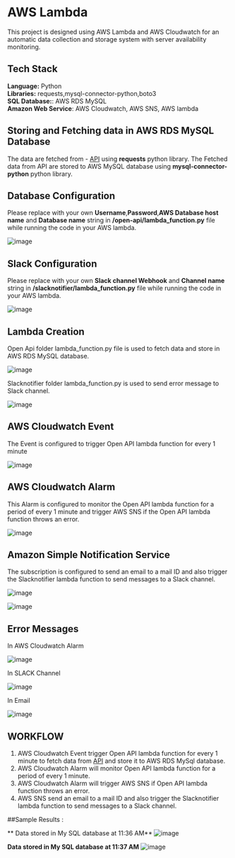 # AWS Lambda

This project is designed using AWS Lambda and AWS Cloudwatch for an automatic data collection and storage system with server availability monitoring.

## Tech Stack

**Language:** Python\
**Libraries:** requests,mysql-connector-python,boto3\
**SQL Database:**: AWS RDS MySQL\
**Amazon Web Service**: AWS Cloudwatch, AWS SNS, AWS lambda

## Storing and Fetching  data in AWS RDS MySQL Database
The data are fetched from - [API](http://api.open-notify.org/iss-now.json) using **requests** python library.
The Fetched data from API are stored to AWS MySQL database using **mysql-connector-python** python library.

## Database Configuration

Please replace with  your own **Username**,**Password**,**AWS Database host name** and **Database name** string in **/open-api/lambda_function.py** file while running the code in your AWS lambda.

![image](https://user-images.githubusercontent.com/116367662/231849538-1170cffa-8e9a-497a-b55a-c30df89a77e7.png)


## Slack Configuration
Please replace with  your own **Slack channel Webhook** and **Channel name** string in **/slacknotifier/lambda_function.py** file while running the code in your AWS lambda.

![image](https://user-images.githubusercontent.com/116367662/231852283-715be9c4-504c-46ac-a577-db9378c7dd55.png)


## Lambda Creation

Open Api folder lambda_function.py file is used to fetch data and store in AWS RDS MySQL database.

![image](https://user-images.githubusercontent.com/116367662/231854512-08eb8319-0c30-4139-9e80-5a4d7994f4e8.png)

Slacknotifier folder lambda_function.py is used to send error message to Slack channel.

![image](https://user-images.githubusercontent.com/116367662/231854811-a395becd-dd31-4cd1-9684-fc953a6e4029.png)

## AWS Cloudwatch Event
 The Event is configured to trigger Open API lambda function for every 1 minute
 
 ![image](https://user-images.githubusercontent.com/116367662/231860314-5a210f14-eb3e-4418-ae2a-a1e43d9b863f.png)

 
## AWS Cloudwatch Alarm
This Alarm is configured to monitor the Open API lambda function for a period of every 1 minute and trigger AWS SNS if the Open API lambda function throws an error.
 
![image](https://user-images.githubusercontent.com/116367662/231951720-ece506e8-f1bf-4bea-822c-b6c9b26f2c3d.png)

 
## Amazon Simple Notification Service
The subscription is configured to send an email to a mail ID and also trigger the Slacknotifier lambda function to send messages to a Slack channel.
  
 ![image](https://user-images.githubusercontent.com/116367662/231860446-07599727-7a95-4c84-b9ca-6c483d403cea.png)
 
 ![image](https://user-images.githubusercontent.com/116367662/231952463-a65b422c-016c-4045-aee2-efbde6b06704.png)


 
 ## Error Messages
 In AWS Cloudwatch Alarm 
 
![image](https://user-images.githubusercontent.com/116367662/231954562-581a3dde-4110-4a44-8ab5-76fb43e3c6ee.png)

 
 In SLACK Channel
 
![image](https://user-images.githubusercontent.com/116367662/231953372-fde6da13-1503-49f8-9a7e-1de12839a211.png)

 
 In Email 
 
![image](https://user-images.githubusercontent.com/116367662/231953607-f724b147-1f68-491b-a0f6-47088f37195a.png)


 
## WORKFLOW
 1. AWS Cloudwatch Event trigger Open API lambda function for every 1 minute to fetch data from [API](http://api.open-notify.org/iss-now.json) and store it to AWS RDS MySql database.
 2. AWS Cloudwatch Alarm will monitor Open API lambda function for a period of every 1 minute.
 3. AWS Cloudwatch Alarm will trigger AWS SNS if Open API lambda function throws an error.
 4. AWS SNS send an email to a mail ID and also trigger the Slacknotifier lambda function to send messages to a Slack channel.
 
##Sample Results :

 ** Data stored in My SQL database at 11:36 AM**
 ![image](https://user-images.githubusercontent.com/116367662/231955385-9d638e1f-6cbd-442e-8b1c-c5cbbad84162.png)


**Data stored in My SQL database at 11:37 AM**
![image](https://user-images.githubusercontent.com/116367662/231955448-2f7b79b7-e139-4f2e-80cf-e5ab8256cc2d.png)

 

